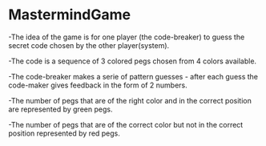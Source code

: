 # MastermindGame
-The idea of the game is for one player (the code-breaker) to guess the secret code chosen by the other player(system).

-The code is a sequence of 3 colored pegs chosen from 4 colors available.

-The code-breaker makes a serie of pattern guesses - after each guess the code-maker gives feedback in the form of 2 numbers.

-The number of pegs that are of the right color and in the correct position are represented by  green pegs.

-The number of pegs that are of the correct color but not in the correct position represented by red pegs.
